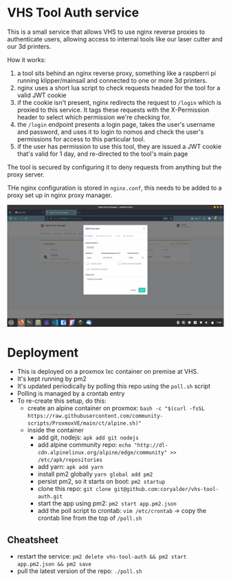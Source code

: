 # VHS Tool Auth service

This is a small service that allows VHS to use nginx reverse proxies to authenticate users, allowing access to internal tools like our laser cutter and our 3d printers.

How it works:

1. a tool sits behind an nginx reverse proxy, something like a raspberri pi running klipper/mainsail and connected to one or more 3d printers.
2. nginx uses a short lua script to check requests headed for the tool for a valid JWT cookie
3. if the cookie isn't present, nginx redirects the request to `/login` which is proxied to this service. It tags these requests with the X-Permission header to select which permission we're checking for.
4. the `/login` endpoint presents a login page, takes the user's username and password, and uses it to login to nomos and check the user's permissions for access to this particular tool.
5. if the user has permission to use this tool, they are issued a JWT cookie that's valid for 1 day, and re-directed to the tool's main page

The tool is secured by configuring it to deny requests from anything but the proxy server.

THe nginx configuration is stored in `nginx.conf`, this needs to be added to a proxy set up in nginx proxy manager.

![A screenshot of the setup in NPM](images/nginx_proxy_manager_setup.png "NPM setup screenshot")

# Deployment

- This is deployed on a proxmox lxc container on premise at VHS.
- It's kept running by pm2
- It's updated periodically by polling this repo using the `poll.sh` script
- Polling is managed by a crontab entry
- To re-create this setup, do this:
    - create an alpine container on proxmox: `bash -c "$(curl -fsSL https://raw.githubusercontent.com/community-scripts/ProxmoxVE/main/ct/alpine.sh)"`
    - inside the container
        - add git, nodejs: `apk add git nodejs`
        - add alpine community repo: `echo "http://dl-cdn.alpinelinux.org/alpine/edge/community" >> /etc/apk/repositories`
        - add yarn: `apk add yarn`
        - install pm2 globally `yarn global add pm2`
        - persist pm2, so it starts on boot: `pm2 startup`
        - clone this repo: `git clone git@github.com:coryalder/vhs-tool-auth.git`
        - start the app using pm2: `pm2 start app.pm2.json`
        - add the poll script to crontab: `vim /etc/crontab` -> copy the crontab line from the top of `/poll.sh` 

## Cheatsheet

- restart the service: `pm2 delete vhs-tool-auth && pm2 start app.pm2.json && pm2 save`
- pull the latest version of the repo: `./poll.sh`